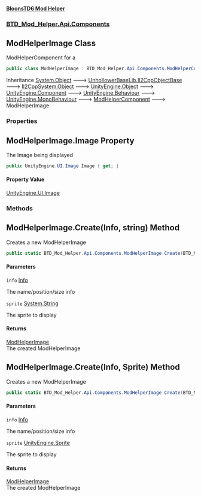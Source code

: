 #### [BloonsTD6 Mod Helper](README.md 'README')
### [BTD_Mod_Helper.Api.Components](README.md#BTD_Mod_Helper.Api.Components 'BTD_Mod_Helper.Api.Components')

## ModHelperImage Class

ModHelperComponent for a

```csharp
public class ModHelperImage : BTD_Mod_Helper.Api.Components.ModHelperComponent
```

Inheritance [System.Object](https://docs.microsoft.com/en-us/dotnet/api/System.Object 'System.Object') &#129106; [UnhollowerBaseLib.Il2CppObjectBase](https://docs.microsoft.com/en-us/dotnet/api/UnhollowerBaseLib.Il2CppObjectBase 'UnhollowerBaseLib.Il2CppObjectBase') &#129106; [Il2CppSystem.Object](https://docs.microsoft.com/en-us/dotnet/api/Il2CppSystem.Object 'Il2CppSystem.Object') &#129106; [UnityEngine.Object](https://docs.microsoft.com/en-us/dotnet/api/UnityEngine.Object 'UnityEngine.Object') &#129106; [UnityEngine.Component](https://docs.microsoft.com/en-us/dotnet/api/UnityEngine.Component 'UnityEngine.Component') &#129106; [UnityEngine.Behaviour](https://docs.microsoft.com/en-us/dotnet/api/UnityEngine.Behaviour 'UnityEngine.Behaviour') &#129106; [UnityEngine.MonoBehaviour](https://docs.microsoft.com/en-us/dotnet/api/UnityEngine.MonoBehaviour 'UnityEngine.MonoBehaviour') &#129106; [ModHelperComponent](BTD_Mod_Helper.Api.Components.ModHelperComponent.md 'BTD_Mod_Helper.Api.Components.ModHelperComponent') &#129106; ModHelperImage
### Properties

<a name='BTD_Mod_Helper.Api.Components.ModHelperImage.Image'></a>

## ModHelperImage.Image Property

The Image being displayed

```csharp
public UnityEngine.UI.Image Image { get; }
```

#### Property Value
[UnityEngine.UI.Image](https://docs.microsoft.com/en-us/dotnet/api/UnityEngine.UI.Image 'UnityEngine.UI.Image')
### Methods

<a name='BTD_Mod_Helper.Api.Components.ModHelperImage.Create(BTD_Mod_Helper.Api.Components.Info,string)'></a>

## ModHelperImage.Create(Info, string) Method

Creates a new ModHelperImage

```csharp
public static BTD_Mod_Helper.Api.Components.ModHelperImage Create(BTD_Mod_Helper.Api.Components.Info info, string sprite);
```
#### Parameters

<a name='BTD_Mod_Helper.Api.Components.ModHelperImage.Create(BTD_Mod_Helper.Api.Components.Info,string).info'></a>

`info` [Info](BTD_Mod_Helper.Api.Components.Info.md 'BTD_Mod_Helper.Api.Components.Info')

The name/position/size info

<a name='BTD_Mod_Helper.Api.Components.ModHelperImage.Create(BTD_Mod_Helper.Api.Components.Info,string).sprite'></a>

`sprite` [System.String](https://docs.microsoft.com/en-us/dotnet/api/System.String 'System.String')

The sprite to display

#### Returns
[ModHelperImage](BTD_Mod_Helper.Api.Components.ModHelperImage.md 'BTD_Mod_Helper.Api.Components.ModHelperImage')  
The created ModHelperImage

<a name='BTD_Mod_Helper.Api.Components.ModHelperImage.Create(BTD_Mod_Helper.Api.Components.Info,UnityEngine.Sprite)'></a>

## ModHelperImage.Create(Info, Sprite) Method

Creates a new ModHelperImage

```csharp
public static BTD_Mod_Helper.Api.Components.ModHelperImage Create(BTD_Mod_Helper.Api.Components.Info info, UnityEngine.Sprite sprite);
```
#### Parameters

<a name='BTD_Mod_Helper.Api.Components.ModHelperImage.Create(BTD_Mod_Helper.Api.Components.Info,UnityEngine.Sprite).info'></a>

`info` [Info](BTD_Mod_Helper.Api.Components.Info.md 'BTD_Mod_Helper.Api.Components.Info')

The name/position/size info

<a name='BTD_Mod_Helper.Api.Components.ModHelperImage.Create(BTD_Mod_Helper.Api.Components.Info,UnityEngine.Sprite).sprite'></a>

`sprite` [UnityEngine.Sprite](https://docs.microsoft.com/en-us/dotnet/api/UnityEngine.Sprite 'UnityEngine.Sprite')

The sprite to display

#### Returns
[ModHelperImage](BTD_Mod_Helper.Api.Components.ModHelperImage.md 'BTD_Mod_Helper.Api.Components.ModHelperImage')  
The created ModHelperImage